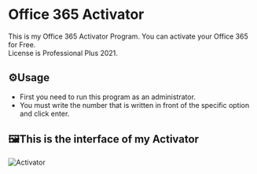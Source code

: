 # Office 365 Activator
This is my Office 365 Activator Program. You can activate your Office 365 for Free.</br>
License is Professional Plus 2021.

## ⚙️Usage
* First you need to run this program as an administrator.
* You must write the number that is written in front of the specific option and click enter.  

## 🖼️This is the interface of my Activator
![Activator](https://github.com/AykhanUV/Ofiice_365-Activator/blob/main/photos/Activator.png)
